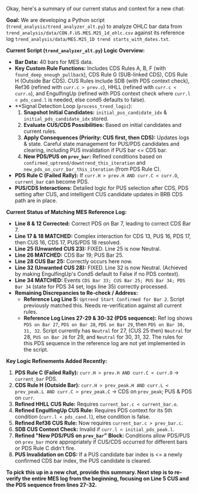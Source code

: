 Okay, here's a summary of our current status and context for a new chat:

**Goal:**
We are developing a Python script (`trend_analysis/trend_analyzer_alt.py`) to analyze OHLC bar data from `trend_analysis/data/CON.F.US.MES.M25_1d_ohlc.csv` against its reference log `trend_analysis/data/MES.M25_1D trend starts_with_dates.txt`.

**Current Script (`trend_analyzer_alt.py`) Logic Overview:**
*   **Bar Data:** 40 bars for MES data.
*   **Key Custom Rule Functions:** Includes CDS Rules A, B, F (with `found_deep_enough_pullback`), CDS Rule G (SUB-linked CDS), CDS Rule H (Outside Bar CDS). CUS Rules include SDB (with PDS context check), Ref36 (refined with `curr.c > prev.c`), HHLL (refined with `curr.c < curr.o`), and EngulfingUp (refined with PDS context check where `curr.l < pds_cand.l` is needed, else cond5 defaults to false).
*   **Signal Detection Loop (`process_trend_logic`):
    1.  **Snapshot Initial Candidates:** `initial_pus_candidate_idx` & `initial_pds_candidate_idx` stored.
    2.  **Evaluate CUS/CDS Possibilities:** Based on initial candidates and current rules.
    3.  **Apply Consequences (Priority: CUS first, then CDS):** Updates logs & state. Careful state management for PUS/PDS candidates and clearing, including PUS invalidation if PUS bar <= CDS bar.
    4.  **New PDS/PUS on `prev_bar`:** Refined conditions based on `confirmed_uptrend/downtrend_this_iteration` and `new_pds_on_curr_bar_this_iteration` (from PDS Rule C).
*   **PDS Rule C (Failed Rally):** If `curr.H > prev.H AND curr.C < curr.O`, `current_bar` can become PDS.
*   **PUS/CDS Interactions:** Detailed logic for PUS selection after CDS, PDS setting after CUS, and intelligent CUS candidate updates in BRB CDS path are in place.

**Current Status of Matching MES Reference Log:**
*   **Line 8 & 12 Corrected:** Correct PDS on Bar 7, leading to correct CDS Bar 7.
*   **Line 17 & 18 MATCHED:** Complex interaction for CDS 13, PUS 16, PDS 17, then CUS 16, CDS 17, PUS/PDS 18 resolved.
*   **Line 25 (Unwanted CUS 23):** FIXED. Line 25 is now Neutral.
*   **Line 26 MATCHED:** CDS Bar 19; PUS Bar 25.
*   **Line 28 CUS Bar 25:** Correctly occurs here now.
*   **Line 32 (Unwanted CUS 28):** FIXED. Line 32 is now Neutral. (Achieved by making EngulfingUp's Cond5 default to False if no PDS context).
*   **Line 34 MATCHED:** Events `CDS Bar 33; CUS Bar 25; PUS Bar 34; PDS Bar 34` (state for PDS 34 set, logs line 35) correctly processed.
*   **Remaining Discrepancies to Re-check / Address:**
    *   **Reference Log Line 5:** `Uptrend Start Confirmed for Bar 2`. Script previously matched this. Needs re-verification against all current rules.
    *   **Reference Log Lines 27-29 & 30-32 (PDS sequence):** Ref log shows `PDS on Bar 27`, `PDS on Bar 28`, `PDS on Bar 29`, then `PDS on Bar 30, 31, 32`. Script currently has `Neutral` for 27, (CUS 25 then) `Neutral` for 28, `PUS on Bar 28` for 29, and `Neutral` for 30, 31, 32. The rules for this PDS sequence in the reference log are not yet implemented in the script.

**Key Logic Refinements Added Recently:**
1.  **PDS Rule C (Failed Rally):** `curr.H > prev.H AND curr.C < curr.O` -> `current_bar` PDS.
2.  **CDS Rule H (Outside Bar):** `curr.H > prev_peak.H AND curr.L < prev_peak.L AND curr.C > prev_peak.C` -> CDS on `prev_peak`; PUS & PDS on `curr`.
3.  **Refined HHLL CUS Rule:** Requires `current_bar.c < current_bar.o`.
4.  **Refined EngulfingUp CUS Rule:** Requires PDS context for its 5th condition (`curr.l < pds_cand.l`), else condition is false.
5.  **Refined Ref36 CUS Rule:** Now requires `current_bar.c > prev_bar.c`.
6.  **SDB CUS Context Check:** Invalid if `curr.l < initial_pds_peak.l`.
7.  **Refined "New PDS/PUS on `prev_bar`" Block:** Conditions allow PDS/PUS on `prev_bar` more appropriately if CUS/CDS occurred for different bars or PDS Rule C didn't fire.
8.  **PUS Invalidation on CDS:** If a PUS candidate bar index is <= a newly confirmed CDS bar index, the PUS candidate is cleared.

**To pick this up in a new chat, provide this summary. Next step is to re-verify the entire MES log from the beginning, focusing on Line 5 CUS and the PDS sequence from lines 27-32.** 